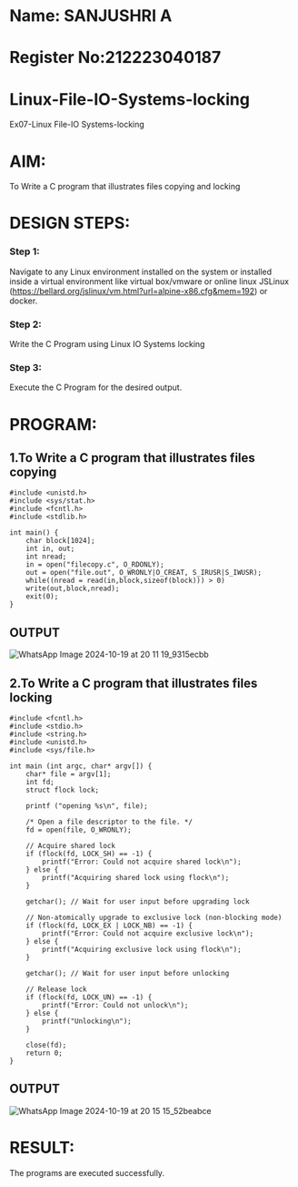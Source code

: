 # Name: SANJUSHRI A
# Register No:212223040187
# Linux-File-IO-Systems-locking
Ex07-Linux File-IO Systems-locking
# AIM:
To Write a C program that illustrates files copying and locking

# DESIGN STEPS:

### Step 1:

Navigate to any Linux environment installed on the system or installed inside a virtual environment like virtual box/vmware or online linux JSLinux (https://bellard.org/jslinux/vm.html?url=alpine-x86.cfg&mem=192) or docker.

### Step 2:

Write the C Program using Linux IO Systems locking

### Step 3:

Execute the C Program for the desired output. 

# PROGRAM:

## 1.To Write a C program that illustrates files copying 
```
#include <unistd.h>
#include <sys/stat.h>
#include <fcntl.h>
#include <stdlib.h>

int main() {
    char block[1024];
    int in, out;
    int nread;
    in = open("filecopy.c", O_RDONLY);
    out = open("file.out", O_WRONLY|O_CREAT, S_IRUSR|S_IWUSR);
    while((nread = read(in,block,sizeof(block))) > 0)
    write(out,block,nread);
    exit(0);
}
```
## OUTPUT

![WhatsApp Image 2024-10-19 at 20 11 19_9315ecbb](https://github.com/user-attachments/assets/59b92427-f5d6-4e04-ad08-9da0992e6a6a)










## 2.To Write a C program that illustrates files locking
```
#include <fcntl.h>
#include <stdio.h>
#include <string.h>
#include <unistd.h>
#include <sys/file.h>

int main (int argc, char* argv[]) {
    char* file = argv[1];
    int fd;
    struct flock lock;

    printf ("opening %s\n", file);

    /* Open a file descriptor to the file. */
    fd = open(file, O_WRONLY);

    // Acquire shared lock
    if (flock(fd, LOCK_SH) == -1) {
        printf("Error: Could not acquire shared lock\n");
    } else {
        printf("Acquiring shared lock using flock\n");
    }

    getchar(); // Wait for user input before upgrading lock

    // Non-atomically upgrade to exclusive lock (non-blocking mode)
    if (flock(fd, LOCK_EX | LOCK_NB) == -1) {
        printf("Error: Could not acquire exclusive lock\n");
    } else {
        printf("Acquiring exclusive lock using flock\n");
    }

    getchar(); // Wait for user input before unlocking

    // Release lock
    if (flock(fd, LOCK_UN) == -1) {
        printf("Error: Could not unlock\n");
    } else {
        printf("Unlocking\n");
    }

    close(fd);
    return 0;
}
```




## OUTPUT


![WhatsApp Image 2024-10-19 at 20 15 15_52beabce](https://github.com/user-attachments/assets/fd0a2c2c-0273-4334-82a1-b25f186c41b3)








# RESULT:
The programs are executed successfully.

